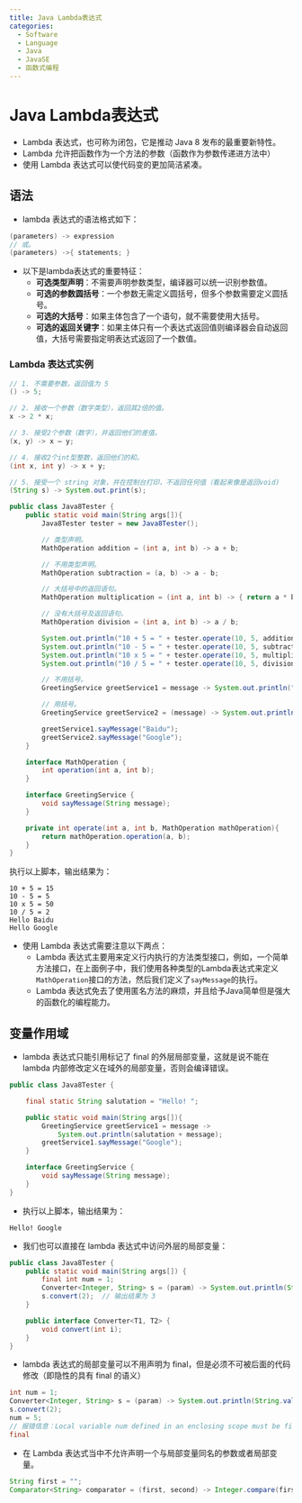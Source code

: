 ```yaml
---
title: Java Lambda表达式
categories:
  - Software
  - Language
  - Java
  - JavaSE
  - 函数式编程
---
```

# Java Lambda表达式

- Lambda 表达式，也可称为闭包，它是推动 Java 8 发布的最重要新特性。
- Lambda 允许把函数作为一个方法的参数（函数作为参数传递进方法中）
- 使用 Lambda 表达式可以使代码变的更加简洁紧凑。

## 语法

- lambda 表达式的语法格式如下：

```java
(parameters) -> expression
// 或。
(parameters) ->{ statements; }
```

- 以下是lambda表达式的重要特征：
    - **可选类型声明**：不需要声明参数类型，编译器可以统一识别参数值。
    - **可选的参数圆括号**：一个参数无需定义圆括号，但多个参数需要定义圆括号。
    - **可选的大括号**：如果主体包含了一个语句，就不需要使用大括号。
    - **可选的返回关键字**：如果主体只有一个表达式返回值则编译器会自动返回值，大括号需要指定明表达式返回了一个数值。

### Lambda 表达式实例

```java
// 1. 不需要参数，返回值为 5
() -> 5;

// 2. 接收一个参数（数字类型），返回其2倍的值。
x -> 2 * x;

// 3. 接受2个参数（数字），并返回他们的差值。
(x, y) -> x – y;

// 4. 接收2个int型整数，返回他们的和。
(int x, int y) -> x + y;

// 5. 接受一个 string 对象，并在控制台打印，不返回任何值（看起来像是返回void)
(String s) -> System.out.print(s);
```

```java
public class Java8Tester {
    public static void main(String args[]){
        Java8Tester tester = new Java8Tester();

        // 类型声明。
        MathOperation addition = (int a, int b) -> a + b;

        // 不用类型声明。
        MathOperation subtraction = (a, b) -> a - b;

        // 大括号中的返回语句。
        MathOperation multiplication = (int a, int b) -> { return a * b; };

        // 没有大括号及返回语句。
        MathOperation division = (int a, int b) -> a / b;

        System.out.println("10 + 5 = " + tester.operate(10, 5, addition));
        System.out.println("10 - 5 = " + tester.operate(10, 5, subtraction));
        System.out.println("10 x 5 = " + tester.operate(10, 5, multiplication));
        System.out.println("10 / 5 = " + tester.operate(10, 5, division));

        // 不用括号。
        GreetingService greetService1 = message -> System.out.println("Hello " + message);

        // 用括号。
        GreetingService greetService2 = (message) -> System.out.println("Hello " + message);

        greetService1.sayMessage("Baidu");
        greetService2.sayMessage("Google");
    }

    interface MathOperation {
        int operation(int a, int b);
    }

    interface GreetingService {
        void sayMessage(String message);
    }

    private int operate(int a, int b, MathOperation mathOperation){
        return mathOperation.operation(a, b);
    }
}
```

执行以上脚本，输出结果为：

```
10 + 5 = 15
10 - 5 = 5
10 x 5 = 50
10 / 5 = 2
Hello Baidu
Hello Google
```

- 使用 Lambda 表达式需要注意以下两点：
  - Lambda 表达式主要用来定义行内执行的方法类型接口，例如，一个简单方法接口，在上面例子中，我们使用各种类型的Lambda表达式来定义`MathOperation`接口的方法，然后我们定义了`sayMessage`的执行。
  - Lambda 表达式免去了使用匿名方法的麻烦，并且给予Java简单但是强大的函数化的编程能力。

## 变量作用域

- lambda 表达式只能引用标记了 final 的外层局部变量，这就是说不能在 lambda 内部修改定义在域外的局部变量，否则会编译错误。

```java
public class Java8Tester {

    final static String salutation = "Hello! ";

    public static void main(String args[]){
        GreetingService greetService1 = message ->
            System.out.println(salutation + message);
        greetService1.sayMessage("Google");
    }

    interface GreetingService {
        void sayMessage(String message);
    }
}
```

- 执行以上脚本，输出结果为：

```
Hello! Google
```

- 我们也可以直接在 lambda 表达式中访问外层的局部变量：

```java
public class Java8Tester {
    public static void main(String args[]) {
        final int num = 1;
        Converter<Integer, String> s = (param) -> System.out.println(String.valueOf(param + num));
        s.convert(2);  // 输出结果为 3
    }

    public interface Converter<T1, T2> {
        void convert(int i);
    }
}
```

- lambda 表达式的局部变量可以不用声明为 final，但是必须不可被后面的代码修改（即隐性的具有 final 的语义）

```java
int num = 1;
Converter<Integer, String> s = (param) -> System.out.println(String.valueOf(param + num));
s.convert(2);
num = 5;
// 报错信息：Local variable num defined in an enclosing scope must be final or effectively
final
```

- 在 Lambda 表达式当中不允许声明一个与局部变量同名的参数或者局部变量。

```java
String first = "";
Comparator<String> comparator = (first, second) -> Integer.compare(first.length(), second.length());  // 编译会出错。
```